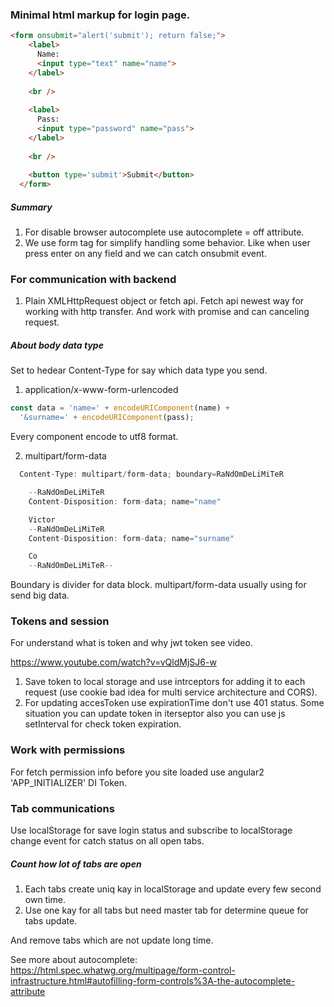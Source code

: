 ### Minimal html markup for login page.

```html
<form onsubmit="alert('submit'); return false;">
    <label>
      Name:
      <input type="text" name="name">
    </label>
   
    <br />
    
    <label>
      Pass:
      <input type="password" name="pass">
    </label>
    
    <br />
    
    <button type='submit'>Submit</button>
  </form>
 ```
 ##### Summary 
 
 1. For disable browser autocomplete use autocomplete = off attribute.
 2. We use form tag for simplify handling some behavior. Like when user  press enter on any field and we can catch onsubmit event.
 
 ### For communication with backend
 
1. Plain XMLHttpRequest object or fetch api. Fetch api newest way for working with http transfer. And work with promise and can canceling request.

##### About body data type 

Set to hedear Content-Type for say which data type you send.

1. application/x-www-form-urlencoded 

```js
const data = 'name=' + encodeURIComponent(name) +
  '&surname=' + encodeURIComponent(pass);
```

Every component encode to utf8 format.

2. multipart/form-data

```js
  Content-Type: multipart/form-data; boundary=RaNdOmDeLiMiTeR

	--RaNdOmDeLiMiTeR
	Content-Disposition: form-data; name="name"

	Victor
	--RaNdOmDeLiMiTeR
	Content-Disposition: form-data; name="surname"

	Co
	--RaNdOmDeLiMiTeR--

```

Boundary is divider for data block. multipart/form-data usually using for send big data.

### Tokens and session

For understand what is token and why jwt token see video.

https://www.youtube.com/watch?v=vQldMjSJ6-w

1. Save token to local storage and use intrceptors for adding it to each request (use cookie bad idea for multi service architecture and CORS).
2. For updating accesToken use expirationTime don't use 401 status. Some situation you can update token in iterseptor also you can use js setInterval for check token expiration. 


### Work with permissions

For fetch permission info before you site loaded use angular2 'APP_INITIALIZER' DI Token. 

### Tab communications

Use localStorage for save login status and subscribe to localStorage change event for catch status on all open tabs.

##### Count how lot of tabs are open 

1. Each tabs create uniq kay in localStorage and update every few second own time. 
2. Use one kay for all tabs but need master tab for determine queue for tabs update.

And remove tabs which are not update long time.


See more about autocomplete: https://html.spec.whatwg.org/multipage/form-control-infrastructure.html#autofilling-form-controls%3A-the-autocomplete-attribute
